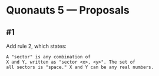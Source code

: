 # Quonauts 5 — Proposals

<a name='1'/>

## #1

Add rule 2, which states:
```
A "sector" is any combination of
X and Y, written as "sector <x>, <y>". The set of
all sectors is "space." X and Y can be any real numbers.

```

